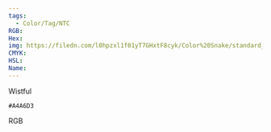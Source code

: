 ```yaml
---
tags:
  - Color/Tag/NTC
RGB:
Hex:
img: https://filedn.com/l0hpzxl1f01yT7GHxtF8cyk/Color%20Snake/standard_csv_to_svg//A4A6D3.svg
CMYK:
HSL:
Name:
---
```

Wistful
```palette
#A4A6D3
```
RGB
